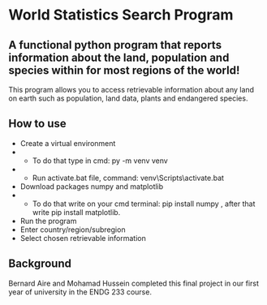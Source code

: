 # World Statistics Search Program

## A functional python program that reports information about the land, population and species within for most regions of the world!

This program allows you to access retrievable information about any land on earth such as population, land data, plants and endangered species.

## How to use

* Create a virtual environment
* * To do that type in cmd: py -m venv venv
* * Run activate.bat file, command: venv\Scripts\activate.bat
* Download packages numpy and matplotlib
* * To do that write on your cmd terminal: pip install numpy , after that write pip install matplotlib.
* Run the program
* Enter country/region/subregion
* Select chosen retrievable information

## Background

Bernard Aire and Mohamad Hussein completed this final project in our first year of university in the ENDG 233 course.
